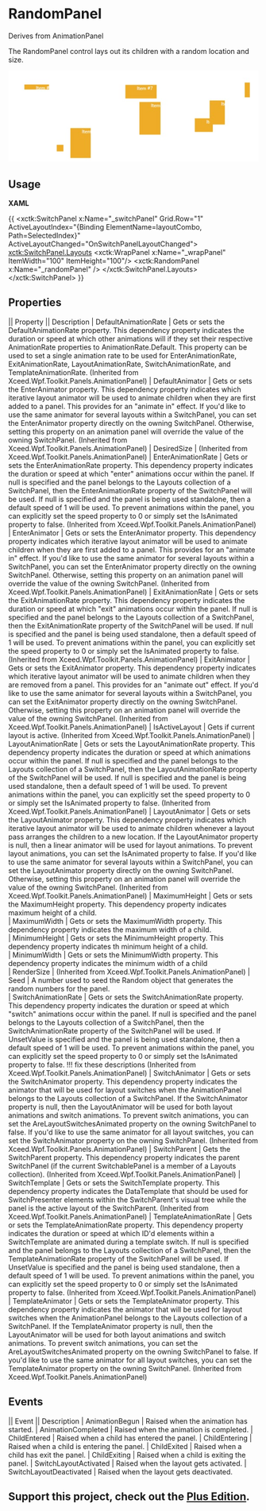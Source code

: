 # RandomPanel
Derives from AnimationPanel

The RandomPanel control lays out its children with a random location and size.

![](RandomPanel_randompanel.jpg)

## Usage

**XAML**

{{
        <xctk:SwitchPanel x:Name="_switchPanel" Grid.Row="1" ActiveLayoutIndex="{Binding ElementName=layoutCombo, Path=SelectedIndex}" ActiveLayoutChanged="OnSwitchPanelLayoutChanged">
            <xctk:SwitchPanel.Layouts>
               <xctk:WrapPanel x:Name="_wrapPanel" ItemWidth="100" ItemHeight="100"/>
               <xctk:RandomPanel x:Name="_randomPanel" />
            </xctk:SwitchPanel.Layouts>
            <TextBlock x:Name="_item1" Text="Item #1" Style="{StaticResource panelElement}"/>
            <TextBlock x:Name="_item2" Text="Item #2" Style="{StaticResource panelElement}"/>
            <TextBlock x:Name="_item3" Text="Item #3" Style="{StaticResource panelElement}"/>
            <TextBlock x:Name="_item4" Text="Item #4" Style="{StaticResource panelElement}"/>
            <TextBlock x:Name="_item5" Text="Item #5" Style="{StaticResource panelElement}"/>
            <TextBlock x:Name="_item6" Text="Item #6" Style="{StaticResource panelElement}"/>
            <TextBlock x:Name="_item7" Text="Item #7" Style="{StaticResource panelElement}"/>
            <TextBlock x:Name="_item8" Text="Item #8" Style="{StaticResource panelElement}"/>
         </xctk:SwitchPanel>
}}
## Properties
|| Property || Description
| DefaultAnimationRate | Gets or sets the DefaultAnimationRate property. This dependency property indicates the duration or speed at which other animations will if they set their respective AnimationRate properties to AnimationRate.Default. This property can be used to set a single animation rate to be used for EnterAnimationRate, ExitAnimationRate, LayoutAnimationRate, SwitchAnimationRate, and TemplateAnimationRate. (Inherited from Xceed.Wpf.Toolkit.Panels.AnimationPanel)
| DefaultAnimator | Gets or sets the EnterAnimator property. This dependency property indicates which iterative layout animator will be used to animate children when they are first added to a panel. This provides for an "animate in" effect. If you'd like to use the same animator for several layouts within a SwitchPanel, you can set the EnterAnimator property directly on the owning SwitchPanel. Otherwise, setting this property on an animation panel will override the value of the owning SwitchPanel. (Inherited from Xceed.Wpf.Toolkit.Panels.AnimationPanel)
| DesiredSize | (Inherited from Xceed.Wpf.Toolkit.Panels.AnimationPanel)
| EnterAnimationRate | Gets or sets the EnterAnimationRate property. This dependency property indicates the duration or speed at which "enter" animations occur within the panel. If null is specified and the panel belongs to the Layouts collection of a SwitchPanel, then the EnterAnimationRate property of the SwitchPanel will be used. If null is specified and the panel is being used standalone, then a default speed of 1 will be used. To prevent animations within the panel, you can explicitly set the speed property to 0 or simply set the IsAnimated property to false. (Inherited from Xceed.Wpf.Toolkit.Panels.AnimationPanel)
| EnterAnimator | Gets or sets the EnterAnimator property. This dependency property indicates which iterative layout animator will be used to animate children when they are first added to a panel. This provides for an "animate in" effect. If you'd like to use the same animator for several layouts within a SwitchPanel, you can set the EnterAnimator property directly on the owning SwitchPanel. Otherwise, setting this property on an animation panel will override the value of the owning SwitchPanel. (Inherited from Xceed.Wpf.Toolkit.Panels.AnimationPanel)
| ExitAnimationRate | Gets or sets the ExitAnimationRate property. This dependency property indicates the duration or speed at which "exit" animations occur within the panel. If null is specified and the panel belongs to the Layouts collection of a SwitchPanel, then the ExitAnimationRate property of the SwitchPanel will be used. If null is specified and the panel is being used standalone, then a default speed of 1 will be used. To prevent animations within the panel, you can explicitly set the speed property to 0 or simply set the IsAnimated property to false. (Inherited from Xceed.Wpf.Toolkit.Panels.AnimationPanel)
| ExitAnimator | Gets or sets the ExitAnimator property. This dependency property indicates which iterative layout animator will be used to animate children when they are removed from a panel. This provides for an "animate out" effect. If you'd like to use the same animator for several layouts within a SwitchPanel, you can set the ExitAnimator property directly on the owning SwitchPanel. Otherwise, setting this property on an animation panel will override the value of the owning SwitchPanel. (Inherited from Xceed.Wpf.Toolkit.Panels.AnimationPanel)
| IsActiveLayout | Gets if current layout is active. (Inherited from Xceed.Wpf.Toolkit.Panels.AnimationPanel)
| LayoutAnimationRate | Gets or sets the LayoutAnimationRate property. This dependency property indicates the duration or speed at which animations occur within the panel. If null is specified and the panel belongs to the Layouts collection of a SwitchPanel, then the LayoutAnimationRate property of the SwitchPanel will be used. If null is specified and the panel is being used standalone, then a default speed of 1 will be used. To prevent animations within the panel, you can explicitly set the speed property to 0 or simply set the IsAnimated property to false. (Inherited from Xceed.Wpf.Toolkit.Panels.AnimationPanel)
| LayoutAnimator | Gets or sets the LayoutAnimator property. This dependency property indicates which iterative layout animator will be used to animate children whenever a layout pass arranges the children to a new location. If the LayoutAnimator property is null, then a linear animator will be used for layout animations. To prevent layout animations, you can set the IsAnimated property to false. If you'd like to use the same animator for several layouts within a SwitchPanel, you can set the LayoutAnimator property directly on the owning SwitchPanel. Otherwise, setting this property on an animation panel will override the value of the owning SwitchPanel. (Inherited from Xceed.Wpf.Toolkit.Panels.AnimationPanel)
| MaximumHeight | Gets or sets the MaximumHeight property. This dependency property indicates maximum height of a child.  
| MaximumWidth | Gets or sets the MaximumWidth property. This dependency property indicates the maximum width of a child.  
| MinimumHeight | Gets or sets the MinimumHeight property. This dependency property indicates th minimum height of a child.  
| MinimumWidth | Gets or sets the MinimumWidth property. This dependency property indicates the minimum width of a child  
| RenderSize | (Inherited from Xceed.Wpf.Toolkit.Panels.AnimationPanel)
| Seed | A number used to seed the Random object that generates the random numbers for the panel.  
| SwitchAnimationRate | Gets or sets the SwitchAnimationRate property. This dependency property indicates the duration or speed at which "switch" animations occur within the panel. If null is specified and the panel belongs to the Layouts collection of a SwitchPanel, then the SwitchAnimationRate property of the SwitchPanel will be used. If UnsetValue is specified and the panel is being used standalone, then a default speed of 1 will be used. To prevent animations within the panel, you can explicitly set the speed property to 0 or simply set the IsAnimated property to false. !!! fix these descriptions (Inherited from Xceed.Wpf.Toolkit.Panels.AnimationPanel)
| SwitchAnimator | Gets or sets the SwitchAnimator property. This dependency property indicates the animator that will be used for layout switches when the AnimationPanel belongs to the Layouts collection of a SwitchPanel. If the SwitchAnimator property is null, then the LayoutAnimator will be used for both layout animations and switch animations. To prevent switch animations, you can set the AreLayoutSwitchesAnimated property on the owning SwitchPanel to false. If you'd like to use the same animator for all layout switches, you can set the SwitchAnimator property on the owning SwitchPanel. (Inherited from Xceed.Wpf.Toolkit.Panels.AnimationPanel)
| SwitchParent | Gets the SwitchParent property. This dependency property indicates the parent SwitchPanel (if the current SwitchablePanel is a member of a Layouts collection). (Inherited from Xceed.Wpf.Toolkit.Panels.AnimationPanel)
| SwitchTemplate | Gets or sets the SwitchTemplate property. This dependency property indicates the DataTemplate that should be used for SwitchPresenter elements within the SwitchParent's visual tree while the panel is the active layout of the SwitchParent. (Inherited from Xceed.Wpf.Toolkit.Panels.AnimationPanel)
| TemplateAnimationRate | Gets or sets the TemplateAnimationRate property. This dependency property indicates the duration or speed at which ID'd elements within a SwitchTemplate are animated during a template switch. If null is specified and the panel belongs to the Layouts collection of a SwitchPanel, then the TemplateAnimationRate property of the SwitchPanel will be used. If UnsetValue is specified and the panel is being used standalone, then a default speed of 1 will be used. To prevent animations within the panel, you can explicitly set the speed property to 0 or simply set the IsAnimated property to false. (Inherited from Xceed.Wpf.Toolkit.Panels.AnimationPanel)
| TemplateAnimator | Gets or sets the TemplateAnimator property. This dependency property indicates the animator that will be used for layout switches when the AnimationPanel belongs to the Layouts collection of a SwitchPanel. If the TemplateAnimator property is null, then the LayoutAnimator will be used for both layout animations and switch animations. To prevent switch animations, you can set the AreLayoutSwitchesAnimated property on the owning SwitchPanel to false. If you'd like to use the same animator for all layout switches, you can set the TemplateAnimator property on the owning SwitchPanel. (Inherited from Xceed.Wpf.Toolkit.Panels.AnimationPanel)

## Events
|| Event || Description
| AnimationBegun | Raised when the animation has started.
| AnimationCompleted | Raised when the animation is completed.
| ChildEntered | Raised when a child has entered the panel.
| ChildEntering | Raised when a child is entering the panel.
| ChildExited | Raised when a child has exit the panel.
| ChildExiting | Raised when a child is exiting the panel.
| SwitchLayoutActivated | Raised when the layout gets activated.
| SwitchLayoutDeactivated | Raised when the layout gets deactivated.

**Support this project, check out the [Plus Edition](http://wpftoolkit.com).**
---